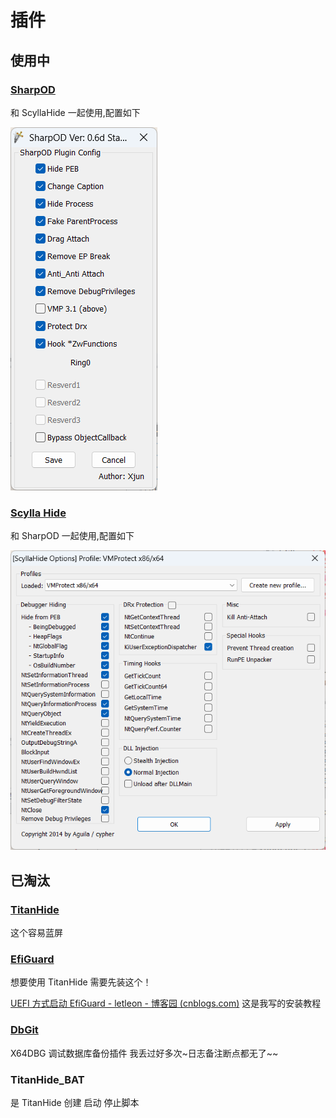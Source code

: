 # 插件

## 使用中

### [SharpOD](<[https://down.52pojie.cn/Tools/OllyDbg_Plugin/SharpOD_x64_v0.6d_Stable.zip](https://down.52pojie.cn/Tools/OllyDbg_Plugin/SharpOD_x64_v0.6d_Stable.zip)>)

和 ScyllaHide 一起使用,配置如下

![shareod](images/SharpOD_x64.png "SharpOD_x64")

### [Scylla Hide](https://github.com/x64dbg/ScyllaHide)

和 SharpOD 一起使用,配置如下

![HyperHide](images/HyperHide.png "HyperHide")

## 已淘汰

### [TitanHide](https://github.com/mrexodia/TitanHide)

这个容易蓝屏

### [EfiGuard](https://github.com/Mattiwatti/EfiGuard)

想要使用 TitanHide 需要先装这个！

[UEFI 方式启动 EfiGuard - letleon - 博客园 (cnblogs.com)](https://www.cnblogs.com/letleon/p/18025063)
这是我写的安装教程

### [DbGit](https://github.com/x64dbg/DbGit)

X64DBG 调试数据库备份插件
我丢过好多次~日志备注断点都无了~~

### TitanHide_BAT

是 TitanHide 创建 启动 停止脚本
